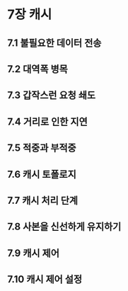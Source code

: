 # 7장 캐시

## 7.1 불필요한 데이터 전송

## 7.2 대역폭 병목

## 7.3 갑작스런 요청 쇄도

## 7.4 거리로 인한 지연

## 7.5 적중과 부적중

## 7.6 캐시 토폴로지

## 7.7 캐시 처리 단계

## 7.8 사본을 신선하게 유지하기

## 7.9 캐시 제어

## 7.10 캐시 제어 설정

